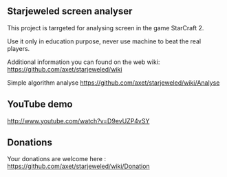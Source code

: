 ## Starjeweled screen analyser

This project is tarrgeted for analysing screen in the game StarCraft 2.

Use it only in education purpose, never use machine to beat the real players.

Additional information you can found on the web wiki: https://github.com/axet/starjeweled/wiki

Simple algorithm analyse https://github.com/axet/starjeweled/wiki/Analyse

## YouTube demo

http://www.youtube.com/watch?v=D9evUZP4vSY

## Donations

Your donations are welcome here : https://github.com/axet/starjeweled/wiki/Donation
